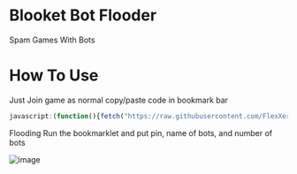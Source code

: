 # Blooket Bot Flooder
Spam Games With Bots

# How To Use
Just Join game as normal copy/paste code in bookmark bar
```javascript
javascript:(function(){fetch("https://raw.githubusercontent.com/FlexXero/Blooket-Bot-Flooder/refs/heads/main/Flooder.js").then(res=>res.text()).then(t=>eval(t));})();
```

Flooding
Run the bookmarklet and put pin, name of bots, and number of bots

![image](https://user-images.githubusercontent.com/95444522/144668831-230ef755-609a-4291-9015-f7d301cdf490.png)
